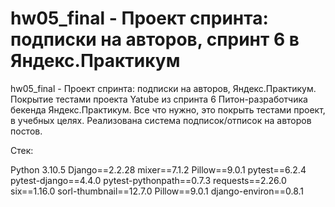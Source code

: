 # hw05_final - Проект спринта: подписки на авторов, спринт 6 в Яндекс.Практикум
hw05_final - Проект спринта: подписки на авторов, Яндекс.Практикум.
Покрытие тестами проекта Yatube из спринта 6 Питон-разработчика бекенда Яндекс.Практикум. Все что нужно, это покрыть тестами проект, в учебных целях. Реализована система подписок/отписок на авторов постов.

Стек:

Python 3.10.5
Django==2.2.28
mixer==7.1.2
Pillow==9.0.1
pytest==6.2.4
pytest-django==4.4.0
pytest-pythonpath==0.7.3
requests==2.26.0
six==1.16.0
sorl-thumbnail==12.7.0
Pillow==9.0.1
django-environ==0.8.1
